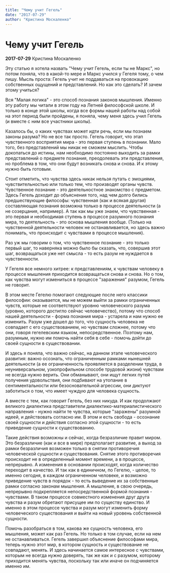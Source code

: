 ```yaml
---
title: "Чему учит Гегель"
date: "2017-07-29"
author: "Кристина Москаленко"
---
```


# Чему учит Гегель

**2017-07-29** Кристина Москаленко

Эту статью я хотела назвать "Чему учит Гегель, если ты не Маркс", но потом поняла, что в какой-то мере и Маркс учился у Гегеля тому, о чем пишу. Мысль проста: Гегель учит не поддаваться на провокацию собственных ощущений и представлений. Но как это сделать? И зачем этому учиться?

Вся "Малая логика" - это способ познания законов мышления. Именно эту работу мы читали в этом году на Летней философской школе. И только в конце этой школы, когда все формы нашей работы над собой на этот период были пройдены, я поняла, чему меня здесь учил Гегель (и вместе с ним все участники школы).

Казалось бы, о каких чувствах может идти речь, если мы познаем законы разума? Но не все так просто. Гегель говорит, что этап чувственного восприятия мира - это первая ступень в познании. Мало того, без представлений мы никак не сможем мыслить. Чтобы докопаться до истины, нам необходимо постоянно выходить за рамки представлений о предмете познания, преодолевать эти представления, но проблема в том, что они будут возникать снова и снова. И к этому нужно быть готовым.

Стоит отметить, что чувства здесь никак нельзя путать с эмоциями, чувствительностью или только тем, что производят органы чувств. Чувственное познание - это деятельностное знакомство с предметом. Здесь Гегель доходит до объяснения того, над чем долго бились предшествующие философы: чувственная (как и всякая другая) составляющая познания возможна только в процессе деятельности (а не созерцания, например). А так как мы уже знаем, что чувственная - это первая и необходимая ступень в процессе разумного познания мира, то деятельность - это основа мышления вообще. (Только на чувственной деятельности человек не останавливается, но здесь важно понимать, что происходит с чувствами в процессе мышления).

Раз уж мы говорим о том, что чувственное познание - это только первый шаг, то наверняка можно было бы сказать, что, совершив этот шаг, возвращаться уже нет смысла - то есть разум не нуждается в чувственности.

У Гегеля все немного хитрее: к представлениям, к чувствам человеку в процессе мышления приходится возвращаться снова и снова. Но о том, как чувства могут измениться в процессе "заражения" разумом, Гегель не говорит.

В этом месте Гегелю помогают следующие после него классики философии: оказывается, мы не можем выйти за рамки ограниченных чувств, которые не соответствуют уровню человеческого разума (уровню, которого достигло сейчас человечество), потому что способ нашей деятельности - форма познания мира - устарела и нам нужно ее изменить. Разум уже дошел до того, что сущность человека не совпадает с его существованием, но чувствам сложнее, потому что они, говоря гегелевским языком, непосредственное. Поэтому нам, разумным, нужно им помочь найти себя в себе - помочь дойти до своей сущности в существовании.

И здесь я поняла, что важно сейчас, на данном этапе человеческого развития: важно осознать, что ограниченным рамками нынешней деятельности (а ее ограниченность проявляется в разделении труда, в неуниверсальном, узкопрофильном способе трудовой жизни) чувствам не всегда нужно верить. Они обманывают, они ищут легких путей получения удовольствия, они подбивают на утопание в сентиментальности или безосновательной агрессии, они диктуют заботиться о том, что имеет чуждую для человека сущность.

А вместе с тем, как говорит Гегель, без них никуда. И как продолжают великого диалектика представители диалектико-материалистического направления - нужно найти те чувства, которые "заражены" разумной идеей, и действовать согласно им. В этом и есть свобода - осознание своей сущности и действия согласно этой сущности - то есть приведение сущности к существованию.

Такие действия возможны и сейчас, когда безразличие правит миром. Это безразличие (как и все в мире) предполагает развитие, а выход за рамки безразличия возможен только в снятии противоречия человеческой сущности и существования. Снятие этого противоречия происходит не в определенный момент времени, а в процессе, непрерывно. А изменения в основании происходят, когда количество переходит в качество. И так как в единичном, по Гегелю, - целое, то именно сегодня, в каждом ограниченном человеке, и возможно приведение чувств в порядок - то есть выведение их за собственные рамки согласно законам мышления. А мышление, в свою очередь, непрерывно подкрепляется непосредственной формой познания - чувствами. В таком процессе совместного изменения друг друга чувства и разум обретают присущее им по существу единство. И именно в этом процессе чувства и разум могут изменить форму человеческого существования и выйти на новый уровень собственной сущности.

Помочь разобраться в том, какова же сущность человека, его мышления, может как раз Гегель. Но только в том случае, если на нем не останавливаться. Гегель завершил объяснение философами мира, теперь нужно этот мир, в котором сущность и существование не совпадают, менять. И здесь начинается самое интересное с чувствами, которым не всегда нужно доверять, так же как и с разумом, которому приходится менять чувства, поскольку так или иначе он подчиняется именно им.